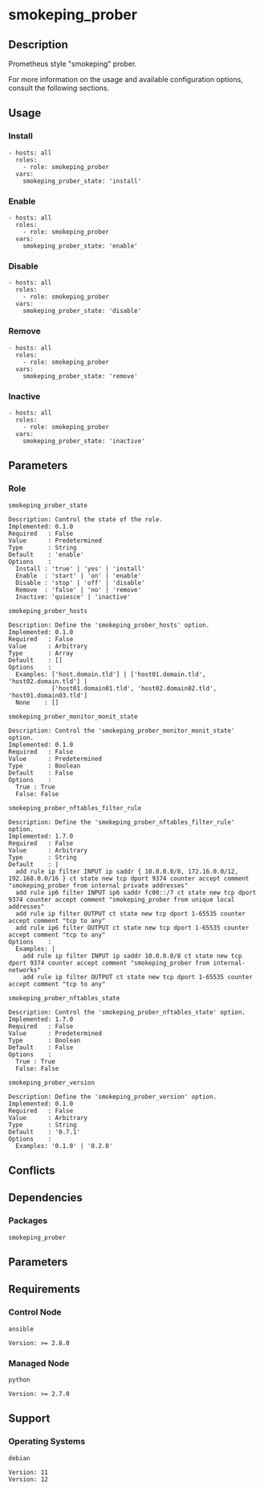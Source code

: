 # smokeping_prober

## Description

Prometheus style "smokeping" prober.

For more information on the usage and available configuration options,
consult the following sections.

## Usage

### Install

```
- hosts: all
  roles:
    - role: smokeping_prober
  vars:
    smokeping_prober_state: 'install'
```

### Enable

```
- hosts: all
  roles:
    - role: smokeping_prober
  vars:
    smokeping_prober_state: 'enable'
```

### Disable

```
- hosts: all
  roles:
    - role: smokeping_prober
  vars:
    smokeping_prober_state: 'disable'
```

### Remove

```
- hosts: all
  roles:
    - role: smokeping_prober
  vars:
    smokeping_prober_state: 'remove'
```

### Inactive

```
- hosts: all
  roles:
    - role: smokeping_prober
  vars:
    smokeping_prober_state: 'inactive'
```

## Parameters

### Role

`smokeping_prober_state`

    Description: Control the state of the role.
    Implemented: 0.1.0
    Required   : False
    Value      : Predetermined
    Type       : String
    Default    : 'enable'
    Options    :
      Install : 'true' | 'yes' | 'install'
      Enable  : 'start' | 'on' | 'enable'
      Disable : 'stop' | 'off' | 'disable'
      Remove  : 'false' | 'no' | 'remove'
      Inactive: 'quiesce' | 'inactive'

`smokeping_prober_hosts`

    Description: Define the 'smokeping_prober_hosts' option.
    Implemented: 0.1.0
    Required   : False
    Value      : Arbitrary
    Type       : Array
    Default    : []
    Options    :
      Examples: ['host.domain.tld'] | ['host01.domain.tld', 'host02.domain.tld'] |
                ['host01.domain01.tld', 'host02.domain02.tld', 'host01.domain03.tld']
      None    : []

`smokeping_prober_monitor_monit_state`

    Description: Control the 'smokeping_prober_monitor_monit_state' option.
    Implemented: 0.1.0
    Required   : False
    Value      : Predetermined
    Type       : Boolean
    Default    : False
    Options    :
      True : True
      False: False

`smokeping_prober_nftables_filter_rule`

    Description: Define the 'smokeping_prober_nftables_filter_rule' option.
    Implemented: 1.7.0
    Required   : False
    Value      : Arbitrary
    Type       : String
    Default    : |
      add rule ip filter INPUT ip saddr { 10.0.0.0/8, 172.16.0.0/12, 192.168.0.0/16 } ct state new tcp dport 9374 counter accept comment "smokeping_prober from internal private addresses"
      add rule ip6 filter INPUT ip6 saddr fc00::/7 ct state new tcp dport 9374 counter accept comment "smokeping_prober from unique local addresses"
      add rule ip filter OUTPUT ct state new tcp dport 1-65535 counter accept comment "tcp to any"
      add rule ip6 filter OUTPUT ct state new tcp dport 1-65535 counter accept comment "tcp to any"
    Options    :
      Examples: |
        add rule ip filter INPUT ip saddr 10.0.0.0/8 ct state new tcp dport 9374 counter accept comment "smokeping_prober from internal-networks"
        add rule ip filter OUTPUT ct state new tcp dport 1-65535 counter accept comment "tcp to any"

`smokeping_prober_nftables_state`

    Description: Control the 'smokeping_prober_nftables_state' option.
    Implemented: 1.7.0
    Required   : False
    Value      : Predetermined
    Type       : Boolean
    Default    : False
    Options    :
      True : True
      False: False

`smokeping_prober_version`

    Description: Define the 'smokeping_prober_version' option.
    Implemented: 0.1.0
    Required   : False
    Value      : Arbitrary
    Type       : String
    Default    : '0.7.1'
    Options    :
      Examples: '0.1.0' | '0.2.0'

## Conflicts

## Dependencies

### Packages

`smokeping_prober`

## Parameters

## Requirements

### Control Node

`ansible`

    Version: >= 2.8.0

### Managed Node

`python`

    Version: >= 2.7.0

## Support

### Operating Systems

`debian`

    Version: 11
    Version: 12
